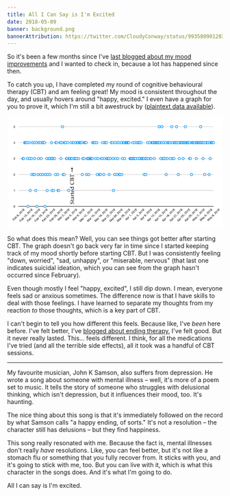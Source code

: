 ```yaml
---
title: All I Can Say is I'm Excited
date: 2018-05-09
banner: background.png
bannerAttribution: https://twitter.com/CloudyConway/status/993580901203435521
---
```


So it's been a few months since I've [last blogged about my mood improvements](/blog/mood-improvements/) and I wanted to check in, because a lot has happened since then.

To catch you up, I have completed my round of cognitive behavioural therapy (CBT) and am feeling great! My mood is consistent throughout the day, and usually hovers around "happy, excited." I even have a graph for you to prove it, which I'm still a bit awestruck by ([plaintext data available](https://gist.github.com/ashfurrow/406dfa25fa8aeba43abea5e52a81f2e8)).

<Wide>

![Graph of my mood](graph.png)

</Wide>

So what does this mean? Well, you can see things got better after starting CBT. The graph doesn't go back very far in time since I started keeping track of my mood shortly before starting CBT. But I was consistently feeling "down, worried", "sad, unhappy", or "miserable, nervous" (that last one indicates suicidal ideation, which you can see from the graph hasn't occurred since February).

Even though mostly I feel "happy, excited", I still dip down. I mean, everyone feels sad or anxious sometimes. The difference now is that I have skills to deal with those feelings. I have learned to separate my thoughts from my reaction _to_ those thoughts, which is a key part of CBT.

I can't begin to tell you how different this feels. Because like, I've _been_ here before. I've felt better, I've [blogged about ending therapy](https://ashfurrow.com/blog/therapys-end/), I've felt good. But it never really lasted. This... feels different. I think, for all the medications I've tried (and all the terrible side effects), all it took was a handful of CBT sessions.

---

My favourite musician, John K Samson, also suffers from depression. He wrote a song about someone with mental illness – well, it's more of a poem set to music. It tells the story of someone who struggles with delusional thinking, which isn't depression, but it influences their mood, too. It's haunting.

<Spotify src="https://open.spotify.com/embed/track/7jI7kdXqAgDpCq6Y6anYqc" />

The nice thing about this song is that it's immediately followed on the record by what Samson calls "a happy ending, of sorts." It's not a resolution – the character still has delusions – but they find happiness.

<Spotify src="https://open.spotify.com/embed/track/3GAoGRa1CilOHMQWb239Bm" />
  
This song really resonated with me. Because the fact is, mental illnesses don't really _have_ resolutions. Like, you can feel better, but it's not like a stomach flu or something that you fully recover from. It sticks with you, and it's going to stick with me, too. But you can live with it, which is what this character in the songs does. And it's what I'm going to do.

All I can say is I'm excited.
